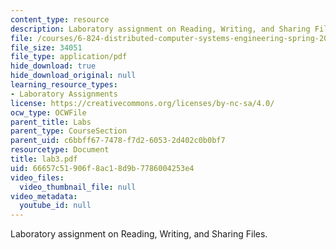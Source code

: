 ```yaml
---
content_type: resource
description: Laboratory assignment on Reading, Writing, and Sharing Files.
file: /courses/6-824-distributed-computer-systems-engineering-spring-2006/66657c51906f8ac18d9b7786004253e4_lab3.pdf
file_size: 34051
file_type: application/pdf
hide_download: true
hide_download_original: null
learning_resource_types:
- Laboratory Assignments
license: https://creativecommons.org/licenses/by-nc-sa/4.0/
ocw_type: OCWFile
parent_title: Labs
parent_type: CourseSection
parent_uid: c6bbff67-7478-f7d2-6053-2d402c0b0bf7
resourcetype: Document
title: lab3.pdf
uid: 66657c51-906f-8ac1-8d9b-7786004253e4
video_files:
  video_thumbnail_file: null
video_metadata:
  youtube_id: null
---
```

Laboratory assignment on Reading, Writing, and Sharing Files.